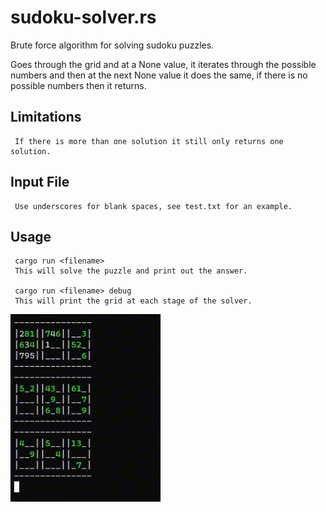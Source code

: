 # sudoku-solver.rs
Brute force algorithm for solving sudoku puzzles.

Goes through the grid and at a None value, it iterates through the possible numbers and then at the next None value it does the same,
     if there is no possible numbers then it returns.

## Limitations
     If there is more than one solution it still only returns one solution.

## Input File
     Use underscores for blank spaces, see test.txt for an example.

## Usage
     cargo run <filename>
     This will solve the puzzle and print out the answer.

     cargo run <filename> debug
     This will print the grid at each stage of the solver.

![Alt Text](images/sudoku-debug.gif)
